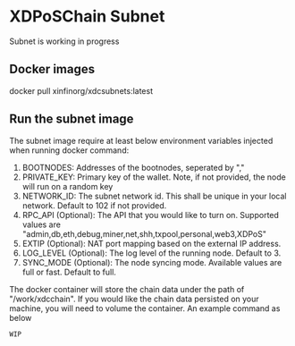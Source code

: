 # XDPoSChain Subnet
Subnet is working in progress

## Docker images
docker pull xinfinorg/xdcsubnets:latest

## Run the subnet image
The subnet image require at least below environment variables injected when running docker command:
1. BOOTNODES: Addresses of the bootnodes, seperated by ","
2. PRIVATE_KEY: Primary key of the wallet. Note, if not provided, the node will run on a random key
3. NETWORK_ID: The subnet network id. This shall be unique in your local network. Default to 102 if not provided.
4. RPC_API (Optional): The API that you would like to turn on. Supported values are "admin,db,eth,debug,miner,net,shh,txpool,personal,web3,XDPoS"
5. EXTIP (Optional): NAT port mapping based on the external IP address.
6. LOG_LEVEL (Optional): The log level of the running node. Default to 3. 
7. SYNC_MODE (Optional): The node syncing mode. Available values are full or fast. Default to full.

The docker container will store the chain data under the path of "/work/xdcchain". If you would like the chain data persisted on your machine, you will need to volume the container.
An example command as below
```
WIP
```